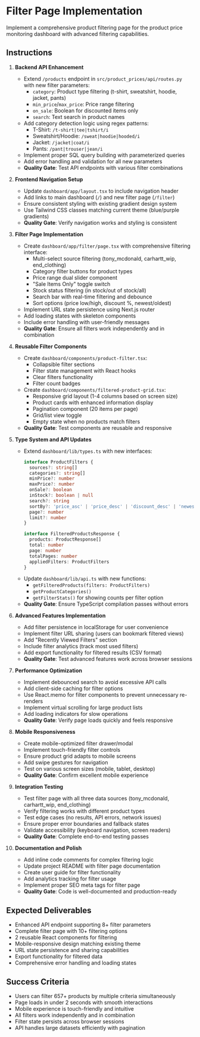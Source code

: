 # Filter Page Implementation

Implement a comprehensive product filtering page for the product price monitoring dashboard with advanced filtering capabilities.

## Instructions

1. **Backend API Enhancement**
   - Extend `/products` endpoint in `src/product_prices/api/routes.py` with new filter parameters:
     * `category`: Product type filtering (t-shirt, sweatshirt, hoodie, jacket, pants)
     * `min_price`/`max_price`: Price range filtering
     * `on_sale`: Boolean for discounted items only
     * `search`: Text search in product names
   - Add category detection logic using regex patterns:
     * T-Shirt: `/t-shirt|tee|tshirt/i`
     * Sweatshirt/Hoodie: `/sweat|hoodie|hooded/i`
     * Jacket: `/jacket|coat/i`
     * Pants: `/pant|trouser|jean/i`
   - Implement proper SQL query building with parameterized queries
   - Add error handling and validation for all new parameters
   - **Quality Gate**: Test API endpoints with various filter combinations

2. **Frontend Navigation Setup**
   - Update `dashboard/app/layout.tsx` to include navigation header
   - Add links to main dashboard (`/`) and new filter page (`/filter`)
   - Ensure consistent styling with existing gradient design system
   - Use Tailwind CSS classes matching current theme (blue/purple gradients)
   - **Quality Gate**: Verify navigation works and styling is consistent

3. **Filter Page Implementation**
   - Create `dashboard/app/filter/page.tsx` with comprehensive filtering interface:
     * Multi-select source filtering (tony_mcdonald, carhartt_wip, end_clothing)
     * Category filter buttons for product types
     * Price range dual slider component
     * "Sale Items Only" toggle switch
     * Stock status filtering (in stock/out of stock/all)
     * Search bar with real-time filtering and debounce
     * Sort options (price low/high, discount %, newest/oldest)
   - Implement URL state persistence using Next.js router
   - Add loading states with skeleton components
   - Include error handling with user-friendly messages
   - **Quality Gate**: Ensure all filters work independently and in combination

4. **Reusable Filter Components**
   - Create `dashboard/components/product-filter.tsx`:
     * Collapsible filter sections
     * Filter state management with React hooks
     * Clear filters functionality
     * Filter count badges
   - Create `dashboard/components/filtered-product-grid.tsx`:
     * Responsive grid layout (1-4 columns based on screen size)
     * Product cards with enhanced information display
     * Pagination component (20 items per page)
     * Grid/list view toggle
     * Empty state when no products match filters
   - **Quality Gate**: Test components are reusable and responsive

5. **Type System and API Updates**
   - Extend `dashboard/lib/types.ts` with new interfaces:
     ```typescript
     interface ProductFilters {
       sources?: string[]
       categories?: string[]
       minPrice?: number
       maxPrice?: number
       onSale?: boolean
       inStock?: boolean | null
       search?: string
       sortBy?: 'price_asc' | 'price_desc' | 'discount_desc' | 'newest' | 'oldest'
       page?: number
       limit?: number
     }

     interface FilteredProductsResponse {
       products: ProductResponse[]
       total: number
       page: number
       totalPages: number
       appliedFilters: ProductFilters
     }
     ```
   - Update `dashboard/lib/api.ts` with new functions:
     * `getFilteredProducts(filters: ProductFilters)`
     * `getProductCategories()`
     * `getFilterStats()` for showing counts per filter option
   - **Quality Gate**: Ensure TypeScript compilation passes without errors

6. **Advanced Features Implementation**
   - Add filter persistence in localStorage for user convenience
   - Implement filter URL sharing (users can bookmark filtered views)
   - Add "Recently Viewed Filters" section
   - Include filter analytics (track most used filters)
   - Add export functionality for filtered results (CSV format)
   - **Quality Gate**: Test advanced features work across browser sessions

7. **Performance Optimization**
   - Implement debounced search to avoid excessive API calls
   - Add client-side caching for filter options
   - Use React.memo for filter components to prevent unnecessary re-renders
   - Implement virtual scrolling for large product lists
   - Add loading indicators for slow operations
   - **Quality Gate**: Verify page loads quickly and feels responsive

8. **Mobile Responsiveness**
   - Create mobile-optimized filter drawer/modal
   - Implement touch-friendly filter controls
   - Ensure product grid adapts to mobile screens
   - Add swipe gestures for navigation
   - Test on various screen sizes (mobile, tablet, desktop)
   - **Quality Gate**: Confirm excellent mobile experience

9. **Integration Testing**
   - Test filter page with all three data sources (tony_mcdonald, carhartt_wip, end_clothing)
   - Verify filtering works with different product types
   - Test edge cases (no results, API errors, network issues)
   - Ensure proper error boundaries and fallback states
   - Validate accessibility (keyboard navigation, screen readers)
   - **Quality Gate**: Complete end-to-end testing passes

10. **Documentation and Polish**
    - Add inline code comments for complex filtering logic
    - Update project README with filter page documentation
    - Create user guide for filter functionality
    - Add analytics tracking for filter usage
    - Implement proper SEO meta tags for filter page
    - **Quality Gate**: Code is well-documented and production-ready

## Expected Deliverables

- Enhanced API endpoint supporting 8+ filter parameters
- Complete filter page with 10+ filtering options
- 2 reusable React components for filtering
- Mobile-responsive design matching existing theme
- URL state persistence and sharing capabilities
- Export functionality for filtered data
- Comprehensive error handling and loading states

## Success Criteria

- Users can filter 657+ products by multiple criteria simultaneously
- Page loads in under 2 seconds with smooth interactions
- Mobile experience is touch-friendly and intuitive
- All filters work independently and in combination
- Filter state persists across browser sessions
- API handles large datasets efficiently with pagination
